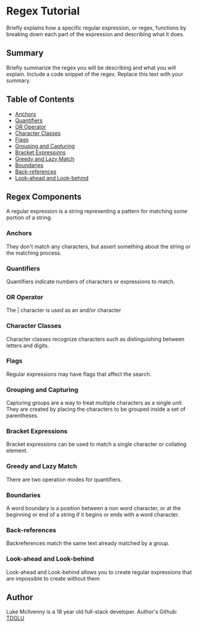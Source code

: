 # Regex Tutorial

Briefly explains how a specific regular expression, or regex, functions by breaking down each part of the expression and describing what it does.

## Summary

Briefly summarize the regex you will be describing and what you will explain. Include a code snippet of the regex. Replace this text with your summary.

## Table of Contents

- [Anchors](#anchors)
- [Quantifiers](#quantifiers)
- [OR Operator](#or-operator)
- [Character Classes](#character-classes)
- [Flags](#flags)
- [Grouping and Capturing](#grouping-and-capturing)
- [Bracket Expressions](#bracket-expressions)
- [Greedy and Lazy Match](#greedy-and-lazy-match)
- [Boundaries](#boundaries)
- [Back-references](#back-references)
- [Look-ahead and Look-behind](#look-ahead-and-look-behind)

## Regex Components

A regular expression is a string representing a pattern for matching some portion of a string.

### Anchors

 They don't match any characters, but assert something about the string or the matching process.

### Quantifiers

Quantifiers indicate numbers of characters or expressions to match.

### OR Operator

The | character is used as an and/or character

### Character Classes

Character classes recognize characters such as distinguishing between letters and digits.

### Flags

Regular expressions may have flags that affect the search.

### Grouping and Capturing

Capturing groups are a way to treat multiple characters as a single unit. They are created by placing the characters to be grouped inside a set of parentheses.

### Bracket Expressions

Bracket expressions can be used to match a single character or collating element.

### Greedy and Lazy Match

There are two operation modes for quantifiers.

### Boundaries

A word boundary is a position between a non word character, or at the beginning or end of a string if it begins or ends with a word character.

### Back-references

Backreferences match the same text already matched by a group.

### Look-ahead and Look-behind

Look-ahead and Look-behind allows you to create regular expressions that are impossible to create without them

## Author

Luke McIlvenny is a 18 year old full-stack developer.
Author's Github: [TDGLU](https://github.com/TDGLU)

